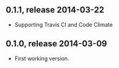 ## 0.1.1, release 2014-03-22

* Supporting Travis CI and Code Climate

## 0.1.0, release 2014-03-09

* First working version.

